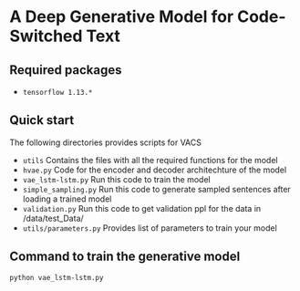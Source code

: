 # A Deep Generative Model for Code-Switched Text

## Required packages
- `tensorflow 1.13.*`

## Quick start

The following directories provides scripts for VACS 

- `utils`   Contains the files with all the required functions for the model
- `hvae.py` Code for the encoder and decoder architechture of the model
- `vae_lstm-lstm.py`  Run this code to train the model
- `simple_sampling.py`  Run this code to generate sampled sentences after loading a trained model
- `validation.py` Run this code to get validation ppl for the data in /data/test_Data/
- `utils/parameters.py` Provides list of parameters to train your model

## Command to train the generative model

`python vae_lstm-lstm.py`
